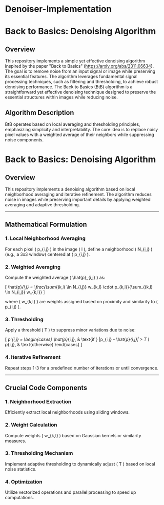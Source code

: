 # Denoiser-Implementation


# Back to Basics: Denoising Algorithm

## Overview
This repository implements a simple yet effective denoising algorithm inspired by the paper "Back to Basics" (https://arxiv.org/abs/2311.06634). The goal is to remove noise from an input signal or image while preserving its essential features. The algorithm leverages fundamental signal processing techniques, such as filtering and thresholding, to achieve robust denoising performance.
The Back to Basics (BtB) algorithm is a straightforward yet effective denoising technique designed to preserve the essential structures within images while reducing noise.

## Algorithm Description

BtB operates based on local averaging and thresholding principles, emphasizing simplicity and interpretability. The core idea is to replace noisy pixel values with a weighted average of their neighbors while suppressing noise components.


# Back to Basics: Denoising Algorithm

## Overview
This repository implements a denoising algorithm based on local neighborhood averaging and iterative refinement. The algorithm reduces noise in images while preserving important details by applying weighted averaging and adaptive thresholding.

---

## Mathematical Formulation

### 1. Local Neighborhood Averaging
For each pixel \( p_{i,j} \) in the image \( I \), define a neighborhood \( N_{i,j} \) (e.g., a 3x3 window) centered at \( p_{i,j} \).

### 2. Weighted Averaging
Compute the weighted average \( \hat{p}_{i,j} \) as:

\[
\hat{p}_{i,j} = \frac{\sum_{(k,l) \in N_{i,j}} w_{k,l} \cdot p_{k,l}}{\sum_{(k,l) \in N_{i,j}} w_{k,l}}
\]

where \( w_{k,l} \) are weights assigned based on proximity and similarity to \( p_{i,j} \).

### 3. Thresholding
Apply a threshold \( T \) to suppress minor variations due to noise:

\[
p'_{i,j} = 
\begin{cases} 
\hat{p}_{i,j}, & \text{if } |p_{i,j} - \hat{p}_{i,j}| > T \\
p_{i,j}, & \text{otherwise}
\end{cases}
\]

### 4. Iterative Refinement
Repeat steps 1-3 for a predefined number of iterations or until convergence.

---

## Crucial Code Components

### 1. Neighborhood Extraction
Efficiently extract local neighborhoods using sliding windows.

### 2. Weight Calculation
Compute weights \( w_{k,l} \) based on Gaussian kernels or similarity measures.

### 3. Thresholding Mechanism
Implement adaptive thresholding to dynamically adjust \( T \) based on local noise statistics.

### 4. Optimization
Utilize vectorized operations and parallel processing to speed up computations.
